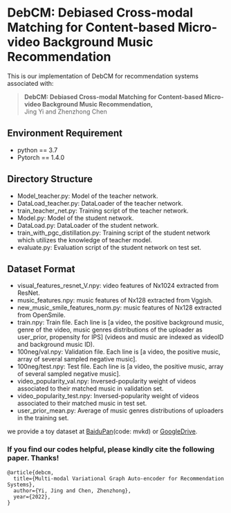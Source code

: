 # DebCM: Debiased Cross-modal Matching for Content-based Micro-video Background Music Recommendation
This is our implementation of DebCM for recommendation systems associated with:

>**DebCM: Debiased Cross-modal Matching for Content-based Micro-video Background Music Recommendation,**  
>Jing Yi and Zhenzhong Chen  
 
## Environment Requirement
- python == 3.7
- Pytorch == 1.4.0
## Directory Structure
- Model_teacher.py: Model of the teacher network.
- DataLoad_teacher.py: DataLoader of the teacher network.
- train_teacher_net.py: Training script of the teacher network.
- Model.py: Model of the student network.
- DataLoad.py: DataLoader of the student network.
- train_with_pgc_distillation.py: Training script of the student network which utilizes the knowledge of teacher model.
- evaluate.py: Evaluation script of the student network on test set. 
## Dataset Format
- visual_features_resnet_V.npy: video features of Nx1024 extracted from ResNet.
- music_features.npy: music features of Nx128 extracted from Vggish.
- new_music_smile_features_norm.py: music features of Nx128 extracted from OpenSmile.
- train.npy: Train file. Each line is [a video, the positive background music, genre of the video, music genres distributions of the uploader as user_prior, propensity for IPS] (videos and music are indexed as videoID and background music ID).
- 100neg/val.npy: Validation file. Each line is [a video, the positive music, array of several sampled negative music].
- 100neg/test.npy: Test file. Each line is [a video, the positive music, array of several sampled negative music].
- video_popularity_val.npy: Inversed-popularity weight of videos associated to their matched music in validation set.
- video_popularity_test.npy: Inversed-popularity weight of videos associated to their matched music in test set.
- user_prior_mean.py: Average of music genres distributions of uploaders in the training set.

we provide a toy dataset at [BaiduPan](https://pan.baidu.com/s/1tdN7DpXpsB4ErrwoEL8vAQ)(code: mvkd) or [GoogleDrive](https://drive.google.com/drive/folders/1XPeESNANcHsGq87gbSpU-DNZEr0pcpSm?usp=sharing).

### **If you find our codes helpful, please kindly cite the following paper. Thanks!**
	@article{debcm,
	  title={Multi-modal Variational Graph Auto-encoder for Recommendation Systems},
	  author={Yi, Jing and Chen, Zhenzhong},
	  year={2022},
	}
